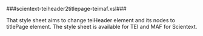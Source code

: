 ###scientext-teiheader2titlepage-teimaf.xsl###

That style sheet aims to change teiHeader element and its nodes to titlePage element.
The style sheet is available for TEI and MAF for Scientext.
